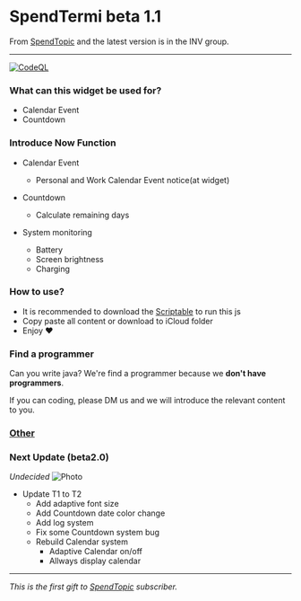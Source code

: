 # SpendTermi beta 1.1


From [SpendTopic](https://t.me/Topicst) and the latest version is in the INV group.

----
[![CodeQL](https://github.com/spendtopic/SpendTermi-of-Scriptable/actions/workflows/codeql.yml/badge.svg?branch=main)](https://github.com/spendtopic/SpendTermi-of-Scriptable/actions/workflows/codeql.yml)
### What can this widget be used for?
- Calendar Event 
- Countdown

### Introduce Now Function
- Calendar Event
  - Personal and Work Calendar Event notice(at widget) 

- Countdown 
  - Calculate remaining days

- System monitoring
  - Battery 
  - Screen brightness
  - Charging
  

### How to use?
- It is recommended to download the [Scriptable](https://scriptable.app/) to run this js
- Copy paste all content or download to iCloud folder
- Enjoy ❤


### Find a programmer
Can you write java? We're find a programmer because we __don't have programmers__.

If you can coding, please DM us and we will introduce the relevant content to you.

### [Other](https://github.com/spendtopic/SpendTermi-of-Scriptable/blob/main/other.md)


### Next Update (beta2.0)
*Undecided*
![Photo](https://github.com/spendtopic/SpendTermi-of-Scriptable/blob/main/img/2471EB13-EFB4-45C4-ABCD-4F77E35DE64A.png)
- Update T1 to T2
  - Add adaptive font size
  - Add Countdown date color change
  - Add log system
  - Fix some Countdown system bug 
  - Rebuild Calendar system  
    - Adaptive Calendar on/off
    - Allways display calendar
---
*This is the first gift to [SpendTopic](https://t.me/Topicst) subscriber.*
